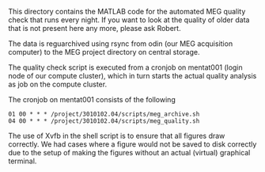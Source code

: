 This directory contains the MATLAB code for the automated MEG
quality check that runs every night. If you want to look at the quality
of older data that is not present here any more, please ask Robert.

The data is reguarchived using rsync from odin (our MEG acquisition
computer) to the MEG project directory on central storage.

The quality check script is executed from a cronjob on mentat001 (login
node of our compute cluster), which in turn starts the actual quality
analysis as job on the compute cluster.

The cronjob on mentat001 consists of the following

````
01 00 * * * /project/3010102.04/scripts/meg_archive.sh
04 00 * * * /project/3010102.04/scripts/meg_quality.sh

````

The use of Xvfb in the shell script is to ensure that all figures draw
correctly. We had cases where a figure would not be saved to disk
correctly due to the setup of making the figures without an actual
(virtual) graphical terminal.

